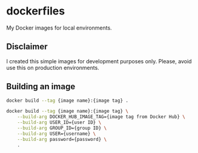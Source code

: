 # dockerfiles

My Docker images for local environments.

## Disclaimer

I created this simple images for development purposes only. Please, avoid use this on production environments.

## Building an image

```bash
docker build --tag {image name}:{image tag} .
```

```bash
docker build --tag {image name}:{image tag} \
    --build-arg DOCKER_HUB_IMAGE_TAG={image tag from Docker Hub} \
    --build-arg USER_ID={user ID} \
    --build-arg GROUP_ID={group ID} \
    --build-arg USER={username} \
    --build-arg password={password} \
    .
```
